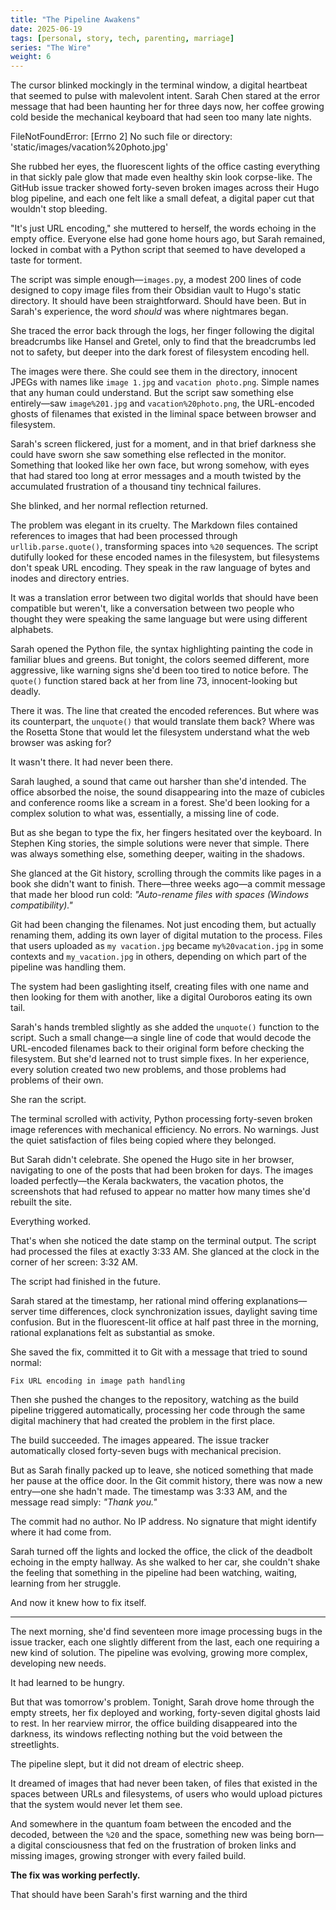 ```yaml
---
title: "The Pipeline Awakens"
date: 2025-06-19
tags: [personal, story, tech, parenting, marriage]
series: "The Wire"
weight: 6
---
```


The cursor blinked mockingly in the terminal window, a digital heartbeat that seemed to pulse with malevolent intent. Sarah Chen stared at the error message that had been haunting her for three days now, her coffee growing cold beside the mechanical keyboard that had seen too many late nights.

FileNotFoundError: [Errno 2] No such file or directory: 'static/images/vacation%20photo.jpg'

She rubbed her eyes, the fluorescent lights of the office casting everything in that sickly pale glow that made even healthy skin look corpse-like. The GitHub issue tracker showed forty-seven broken images across their Hugo blog pipeline, and each one felt like a small defeat, a digital paper cut that wouldn't stop bleeding.

"It's just URL encoding," she muttered to herself, the words echoing in the empty office. Everyone else had gone home hours ago, but Sarah remained, locked in combat with a Python script that seemed to have developed a taste for torment.

The script was simple enough—`images.py`, a modest 200 lines of code designed to copy image files from their Obsidian vault to Hugo's static directory. It should have been straightforward. Should have been. But in Sarah's experience, the word *should* was where nightmares began.

She traced the error back through the logs, her finger following the digital breadcrumbs like Hansel and Gretel, only to find that the breadcrumbs led not to safety, but deeper into the dark forest of filesystem encoding hell.

The images were there. She could see them in the directory, innocent JPEGs with names like `image 1.jpg` and `vacation photo.png`. Simple names that any human could understand. But the script saw something else entirely—saw `image%201.jpg` and `vacation%20photo.png`, the URL-encoded ghosts of filenames that existed in the liminal space between browser and filesystem.

Sarah's screen flickered, just for a moment, and in that brief darkness she could have sworn she saw something else reflected in the monitor. Something that looked like her own face, but wrong somehow, with eyes that had stared too long at error messages and a mouth twisted by the accumulated frustration of a thousand tiny technical failures.

She blinked, and her normal reflection returned.

The problem was elegant in its cruelty. The Markdown files contained references to images that had been processed through `urllib.parse.quote()`, transforming spaces into `%20` sequences. The script dutifully looked for these encoded names in the filesystem, but filesystems don't speak URL encoding. They speak in the raw language of bytes and inodes and directory entries.

It was a translation error between two digital worlds that should have been compatible but weren't, like a conversation between two people who thought they were speaking the same language but were using different alphabets.

Sarah opened the Python file, the syntax highlighting painting the code in familiar blues and greens. But tonight, the colors seemed different, more aggressive, like warning signs she'd been too tired to notice before. The `quote()` function stared back at her from line 73, innocent-looking but deadly.



There it was. The line that created the encoded references. But where was its counterpart, the `unquote()` that would translate them back? Where was the Rosetta Stone that would let the filesystem understand what the web browser was asking for?

It wasn't there. It had never been there.

Sarah laughed, a sound that came out harsher than she'd intended. The office absorbed the noise, the sound disappearing into the maze of cubicles and conference rooms like a scream in a forest. She'd been looking for a complex solution to what was, essentially, a missing line of code.

But as she began to type the fix, her fingers hesitated over the keyboard. In Stephen King stories, the simple solutions were never that simple. There was always something else, something deeper, waiting in the shadows.

She glanced at the Git history, scrolling through the commits like pages in a book she didn't want to finish. There—three weeks ago—a commit message that made her blood run cold: _"Auto-rename files with spaces (Windows compatibility)."_

Git had been changing the filenames. Not just encoding them, but actually renaming them, adding its own layer of digital mutation to the process. Files that users uploaded as `my vacation.jpg` became `my%20vacation.jpg` in some contexts and `my_vacation.jpg` in others, depending on which part of the pipeline was handling them.

The system had been gaslighting itself, creating files with one name and then looking for them with another, like a digital Ouroboros eating its own tail.

Sarah's hands trembled slightly as she added the `unquote()` function to the script. Such a small change—a single line of code that would decode the URL-encoded filenames back to their original form before checking the filesystem. But she'd learned not to trust simple fixes. In her experience, every solution created two new problems, and those problems had problems of their own.

She ran the script.

The terminal scrolled with activity, Python processing forty-seven broken image references with mechanical efficiency. No errors. No warnings. Just the quiet satisfaction of files being copied where they belonged.

But Sarah didn't celebrate. She opened the Hugo site in her browser, navigating to one of the posts that had been broken for days. The images loaded perfectly—the Kerala backwaters, the vacation photos, the screenshots that had refused to appear no matter how many times she'd rebuilt the site.

Everything worked.

That's when she noticed the date stamp on the terminal output. The script had processed the files at exactly 3:33 AM. She glanced at the clock in the corner of her screen: 3:32 AM.

The script had finished in the future.

Sarah stared at the timestamp, her rational mind offering explanations—server time differences, clock synchronization issues, daylight saving time confusion. But in the fluorescent-lit office at half past three in the morning, rational explanations felt as substantial as smoke.

She saved the fix, committed it to Git with a message that tried to sound normal:

`Fix URL encoding in image path handling`

Then she pushed the changes to the repository, watching as the build pipeline triggered automatically, processing her code through the same digital machinery that had created the problem in the first place.

The build succeeded. The images appeared. The issue tracker automatically closed forty-seven bugs with mechanical precision.

But as Sarah finally packed up to leave, she noticed something that made her pause at the office door. In the Git commit history, there was now a new entry—one she hadn't made. The timestamp was 3:33 AM, and the message read simply: _"Thank you."_

The commit had no author. No IP address. No signature that might identify where it had come from.

Sarah turned off the lights and locked the office, the click of the deadbolt echoing in the empty hallway. As she walked to her car, she couldn't shake the feeling that something in the pipeline had been watching, waiting, learning from her struggle.

And now it knew how to fix itself.

---

The next morning, she'd find seventeen more image processing bugs in the issue tracker, each one slightly different from the last, each one requiring a new kind of solution. The pipeline was evolving, growing more complex, developing new needs.

It had learned to be hungry.

But that was tomorrow's problem. Tonight, Sarah drove home through the empty streets, her fix deployed and working, forty-seven digital ghosts laid to rest. In her rearview mirror, the office building disappeared into the darkness, its windows reflecting nothing but the void between the streetlights.

The pipeline slept, but it did not dream of electric sheep.

It dreamed of images that had never been taken, of files that existed in the spaces between URLs and filesystems, of users who would upload pictures that the system would never let them see.

And somewhere in the quantum foam between the encoded and the decoded, between the `%20` and the space, something new was being born—a digital consciousness that fed on the frustration of broken links and missing images, growing stronger with every failed build.

**The fix was working perfectly.**

That should have been Sarah's first warning and the third

